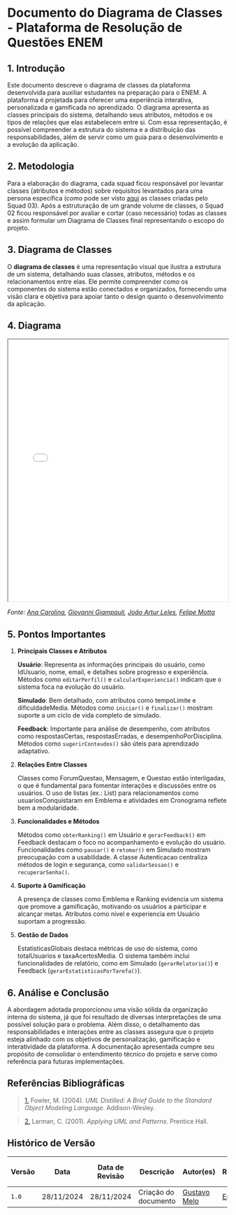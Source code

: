# Documento do Diagrama de Classes - Plataforma de Resolução de Questões ENEM

## 1. Introdução

Este documento descreve o diagrama de classes da plataforma desenvolvida para auxiliar estudantes na preparação para o ENEM. A plataforma é projetada para oferecer uma experiência interativa, personalizada e gamificada no aprendizado. O diagrama apresenta as classes principais do sistema, detalhando seus atributos, métodos e os tipos de relações que elas estabelecem entre si. Com essa representação, é possível compreender a estrutura do sistema e a distribuição das responsabilidades, além de servir como um guia para o desenvolvimento e a evolução da aplicação.

## 2. Metodologia

Para a elaboração do diagrama, cada squad ficou responsável por levantar classes (atributos e métodos) sobre requisitos levantados para uma persona específica (como pode ser visto [aqui](/Modelagem/2.1.1.Classes-Squad3.md) as classes criadas pelo Squad 03). Após a estruturação de um grande volume de classes, o Squad 02 ficou responsável por avaliar e cortar (caso necessário) todas as classes e assim formular um Diagrama de Classes final representando o escopo do projeto.

## 3. Diagrama de Classes

O **diagrama de classes** é uma representação visual que ilustra a estrutura de um sistema, detalhando suas classes, atributos, métodos e os relacionamentos entre elas. Ele permite compreender como os componentes do sistema estão conectados e organizados, fornecendo uma visão clara e objetiva para apoiar tanto o design quanto o desenvolvimento da aplicação.

## 4. Diagrama

<iframe src="./assets/diagrama-classes.pdf" width="100%" height="600px" allowfullscreen></iframe>

_Fonte: [Ana Carolina](https://github.com/CarolCoCe), [Giovanni Giampauli](https://github.com/giovanniacg), [João Artur Leles](https://github.com/joao-artl), [Felipe Motta](https://github.com/M0tt1nh4)_

## 5. Pontos Importantes

1. **Principais Classes e Atributos**

    **Usuário**: Representa as informações principais do usuário, como IdUsuario, nome, email, e detalhes sobre progresso e experiência. Métodos como `editarPerfil()` e `calcularExperiencia()` indicam que o sistema foca na evolução do usuário.

    **Simulado**: Bem detalhado, com atributos como tempoLimite e dificuldadeMedia. Métodos como `iniciar()` e `finalizar()` mostram suporte a um ciclo de vida completo de simulado.

    **Feedback**: Importante para análise de desempenho, com atributos como respostasCertas, respostasErradas, e desempenhoPorDisciplina. Métodos como `sugerirConteudos()` são úteis para aprendizado adaptativo.

2. **Relações Entre Classes**

    Classes como ForumQuestao, Mensagem, e Questao estão interligadas, o que é fundamental para fomentar interações e discussões entre os usuários.
    O uso de listas (ex.: List<int>) para relacionamentos como usuariosConquistaram em Emblema e atividades em Cronograma reflete bem a modularidade.

3. **Funcionalidades e Métodos**

    Métodos como `obterRanking()` em Usuário e `gerarFeedback()` em Feedback destacam o foco no acompanhamento e evolução do usuário.
    Funcionalidades como `pausar()` e `retomar()` em Simulado mostram preocupação com a usabilidade.
    A classe Autenticacao centraliza métodos de login e segurança, como `validarSessao()` e `recuperarSenha()`.

4. **Suporte à Gamificação**

    A presença de classes como Emblema e Ranking evidencia um sistema que promove a gamificação, motivando os usuários a participar e alcançar metas.
    Atributos como nivel e experiencia em Usuário suportam a progressão.

5. **Gestão de Dados**

    EstatisticasGlobais destaca métricas de uso do sistema, como totalUsuarios e taxaAcertosMedia.
    O sistema também inclui funcionalidades de relatório, como em Simulado (`gerarRelatorio()`) e Feedback (`gerarEstatisticasPorTarefa()`).

## 6. Análise e Conclusão

A abordagem adotada proporcionou uma visão sólida da organização interna do sistema, já que foi resultado de diversas interpretações de uma possível solução para o problema. Além disso, o detalhamento das responsabilidades e interações entre as classes assegura que o projeto esteja alinhado com os objetivos de personalização, gamificação e interatividade da plataforma. A documentação apresentada cumpre seu propósito de consolidar o entendimento técnico do projeto e serve como referência para futuras implementações.

## Referências Bibliográficas

> <a id="REF1" href="#anchor_1">1.</a> Fowler, M. (2004). _UML Distilled: A Brief Guide to the Standard Object Modeling Language_. Addison-Wesley.

> <a id="REF2" href="#anchor_2">2.</a> Larman, C. (2001). _Applying UML and Patterns_. Prentice Hall.

## Histórico de Versão

| Versão | Data       | Data de Revisão          | Descrição            | Autor(es)                       | Revisor(es)                       | Detalhes da revisão        |
| ------ | ---------- | ------------------------ | -------------------- | ------------------------------- | --------------------------------- | -------------------------- |
| `1.0`    | 28/11/2024 | 28/11/2024               | Criação do documento | [Gustavo Melo](https://github.com/gusrberto) | [Eric Silveira](https://github.com/ericbky) | [#11](https://github.com/UnBArqDsw2024-2/2024.2_G3_Aprender_Entrega_02/pull/11) |